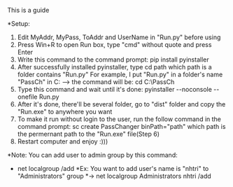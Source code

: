 This is a guide

*Setup:
1) Edit MyAddr, MyPass, ToAddr and UserName in "Run.py" before using
2) Press Win+R to open Run box, type "cmd" without quote and press Enter
3) Write this command to the command prompt:
		pip install pyinstaller 
4) After successfully installed pyinstaller, type 
		cd path
	which path is a folder contains "Run.py"
	For example, I put "Run.py" in a folder's name "PassCh" in C: --> the command will be:
		cd C:\PassCh
5) Type this command and wait until it's done: 
		pyinstaller --noconsole --onefile Run.py
6) After it's done, there'll be several folder, go to "dist" folder and copy the "Run.exe" to anywhere you want
7) To make it run without login to the user, run the follow command in the command prompt: 
		sc create PassChanger binPath="path"
	which path is the permernant path to the "Run.exe" file(Step 6)
8) Restart computer and enjoy :)))

*Note: You can add user to admin group by this command:
*	net localgroup <groupname> <username> /add
*Ex: You want to add user's name is "nhtri" to "Administrators" group
*-> net localgroup Administrators nhtri /add